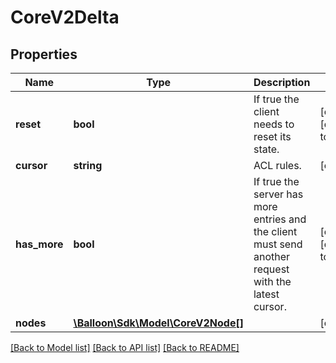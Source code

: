 # CoreV2Delta

## Properties
Name | Type | Description | Notes
------------ | ------------- | ------------- | -------------
**reset** | **bool** | If true the client needs to reset its state. | [optional] [default to false]
**cursor** | **string** | ACL rules. | [optional] 
**has_more** | **bool** | If true the server has more entries and the client must send another request with the latest cursor. | [optional] [default to false]
**nodes** | [**\Balloon\Sdk\Model\CoreV2Node[]**](CoreV2Node.md) |  | [optional] 

[[Back to Model list]](../README.md#documentation-for-models) [[Back to API list]](../README.md#documentation-for-api-endpoints) [[Back to README]](../README.md)


